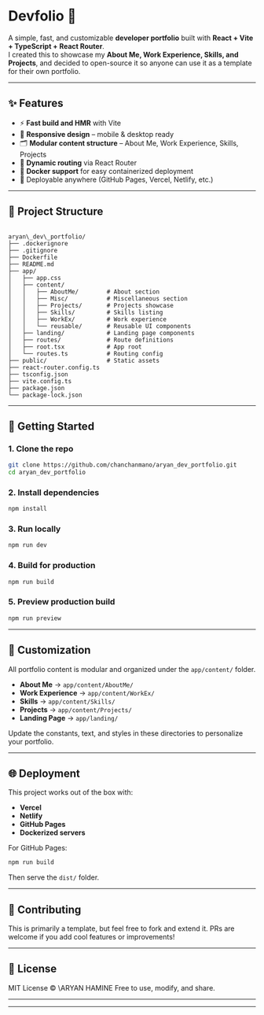 # Devfolio 🚀

A simple, fast, and customizable **developer portfolio** built with **React + Vite + TypeScript + React Router**.  
I created this to showcase my **About Me, Work Experience, Skills, and Projects**, and decided to open-source it so anyone can use it as a template for their own portfolio.

---

## ✨ Features
- ⚡ **Fast build and HMR** with Vite
- 🎨 **Responsive design** – mobile & desktop ready
- 🗂️ **Modular content structure** – About Me, Work Experience, Skills, Projects
- 🔗 **Dynamic routing** via React Router
- 🐳 **Docker support** for easy containerized deployment
- 🚀 Deployable anywhere (GitHub Pages, Vercel, Netlify, etc.)

---

## 📂 Project Structure
```

aryan\_dev\_portfolio/
├── .dockerignore
├── .gitignore
├── Dockerfile
├── README.md
├── app/
│   ├── app.css
│   ├── content/
│   │   ├── AboutMe/        # About section
│   │   ├── Misc/           # Miscellaneous section
│   │   ├── Projects/       # Projects showcase
│   │   ├── Skills/         # Skills listing
│   │   ├── WorkEx/         # Work experience
│   │   └── reusable/       # Reusable UI components
│   ├── landing/            # Landing page components
│   ├── routes/             # Route definitions
│   ├── root.tsx            # App root
│   └── routes.ts           # Routing config
├── public/                 # Static assets
├── react-router.config.ts
├── tsconfig.json
├── vite.config.ts
├── package.json
└── package-lock.json

````

---

## 🚀 Getting Started

### 1. Clone the repo
```bash
git clone https://github.com/chanchanmano/aryan_dev_portfolio.git
cd aryan_dev_portfolio
````

### 2. Install dependencies

```bash
npm install
```

### 3. Run locally

```bash
npm run dev
```

### 4. Build for production

```bash
npm run build
```

### 5. Preview production build

```bash
npm run preview
```

---

## 🎨 Customization

All portfolio content is modular and organized under the `app/content/` folder.

* **About Me** → `app/content/AboutMe/`
* **Work Experience** → `app/content/WorkEx/`
* **Skills** → `app/content/Skills/`
* **Projects** → `app/content/Projects/`
* **Landing Page** → `app/landing/`

Update the constants, text, and styles in these directories to personalize your portfolio.

---

## 🌐 Deployment

This project works out of the box with:

* **Vercel**
* **Netlify**
* **GitHub Pages**
* **Dockerized servers**

For GitHub Pages:

```bash
npm run build
```

Then serve the `dist/` folder.

---

## 🤝 Contributing

This is primarily a template, but feel free to fork and extend it. PRs are welcome if you add cool features or improvements!

---

## 📜 License

MIT License © \ARYAN HAMINE
Free to use, modify, and share.

---

---

